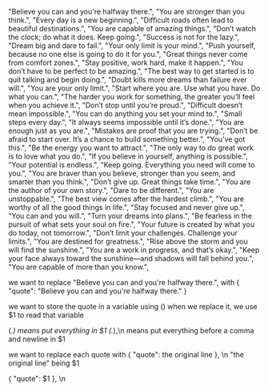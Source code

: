 "Believe you can and you're halfway there.",
"You are stronger than you think.",
"Every day is a new beginning.",
"Difficult roads often lead to beautiful destinations.",
"You are capable of amazing things.",
"Don’t watch the clock; do what it does. Keep going.",
"Success is not for the lazy.",
"Dream big and dare to fail.",
"Your only limit is your mind.",
"Push yourself, because no one else is going to do it for you.",
"Great things never come from comfort zones.",
"Stay positive, work hard, make it happen.",
"You don’t have to be perfect to be amazing.",
"The best way to get started is to quit talking and begin doing.",
"Doubt kills more dreams than failure ever will.",
"You are your only limit.",
"Start where you are. Use what you have. Do what you can.",
"The harder you work for something, the greater you’ll feel when you achieve it.",
"Don’t stop until you’re proud.",
"Difficult doesn’t mean impossible.",
"You can do anything you set your mind to.",
"Small steps every day.",
"It always seems impossible until it’s done.",
"You are enough just as you are.",
"Mistakes are proof that you are trying.",
"Don’t be afraid to start over. It’s a chance to build something better.",
"You’ve got this.",
"Be the energy you want to attract.",
"The only way to do great work is to love what you do.",
"If you believe in yourself, anything is possible.",
"Your potential is endless.",
"Keep going. Everything you need will come to you.",
"You are braver than you believe, stronger than you seem, and smarter than you think.",
"Don’t give up. Great things take time.",
"You are the author of your own story.",
"Dare to be different.",
"You are unstoppable.",
"The best view comes after the hardest climb.",
"You are worthy of all the good things in life.",
"Stay focused and never give up.",
"You can and you will.",
"Turn your dreams into plans.",
"Be fearless in the pursuit of what sets your soul on fire.",
"Your future is created by what you do today, not tomorrow.",
"Don’t limit your challenges. Challenge your limits.",
"You are destined for greatness.",
"Rise above the storm and you will find the sunshine.",
"You are a work in progress, and that’s okay.",
"Keep your face always toward the sunshine—and shadows will fall behind you.",
"You are capable of more than you know.",


we want to replace 
"Believe you can and you're halfway there.",
with 
{ "quote": "Believe you can and you're halfway there." }

we want to store the quote in a variable using ()
when we replace it, we use $1 to read that variable

(.*) means put everything in $1
(.*),\n means put everything before a comma and newline in $1

we want to replace each quote with { "quote": the original line }, \n
"the original line" being $1

{ "quote": $1 }, \n